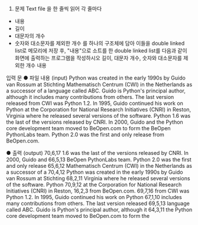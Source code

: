 1. 문제
   Text file 을 한 줄씩 읽어 각 줄마다

- 내용
- 길이
- 대문자의 개수
- 숫자와 대소문자를 제외한 개수
  를 하나의 구조체에 담아 이들을 double linked list로 메모리에 저장 후, "내용"으로 소트를 한 double linked list를 다음과 같이
  화면에 출력하는 프로그램을 작성하시오
  길이, 대문자 개수, 숫자와 대소문자를 제외한 개수 내용

입력 문
● 파일 내용 (input)
Python was created in the early 1990s by Guido van Rossum at Stichting
Mathematisch Centrum (CWI) in the Netherlands as a successor of a
language called ABC. Guido is Python's principal author, although it
includes many contributions from others. The last version released
from CWI was Python 1.2. In 1995, Guido continued his work on Python
at the Corporation for National Research Initiatives (CNRI) in Reston,
Virginia where he released several versions of the software. Python
1.6 was the last of the versions released by CNRI. In 2000, Guido and
the Python core development team moved to BeOpen.com to form the
BeOpen PythonLabs team. Python 2.0 was the first and only release
from BeOpen.com.

● 출력 (output)
70,6,17 1.6 was the last of the versions released by CNRI. In 2000, Guido and
66,5,13 BeOpen PythonLabs team. Python 2.0 was the first and only release
65,6,12 Mathematisch Centrum (CWI) in the Netherlands as a successor of a
70,4,12 Python was created in the early 1990s by Guido van Rossum at Stichting
68,2,11 Virginia where he released several versions of the software. Python
70,9,12 at the Corporation for National Research Initiatives (CNRI) in Reston,
16,2,3 from BeOpen.com.
69,7,16 from CWI was Python 1.2. In 1995, Guido continued his work on Python
67,1,10 includes many contributions from others. The last version released
69,5,13 language called ABC. Guido is Python's principal author, although it
64,3,11 the Python core development team moved to BeOpen.com to form the
